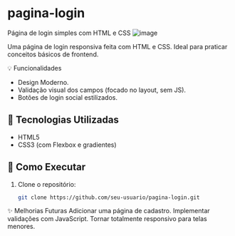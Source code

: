 # pagina-login
Página de login simples com HTML e CSS
![image](https://github.com/user-attachments/assets/539d3580-659f-4fba-97c7-71c0e31ba1c6)

Uma página de login responsiva feita com HTML e CSS. Ideal para praticar conceitos básicos de frontend.

💡 Funcionalidades
- Design Moderno.
- Validação visual dos campos (focado no layout, sem JS).
- Botões de login social estilizados.

  
## 🎯 Tecnologias Utilizadas
- HTML5
- CSS3 (com Flexbox e gradientes)

## 🚀 Como Executar
1. Clone o repositório:
   ```bash
   git clone https://github.com/seu-usuario/pagina-login.git

✨ Melhorias Futuras
Adicionar uma página de cadastro.
Implementar validações com JavaScript.
Tornar totalmente responsivo para telas menores.
